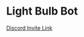 # Light Bulb Bot

[Discord Invite Link](https://discord.com/api/oauth2/authorize?client_id=758490026572644384&permissions=8&scope=bot)




